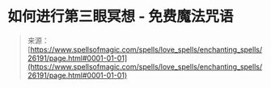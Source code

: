 <!--yml

category: 未分类

date: 2024-06-12 19:13:53

-->

# 如何进行第三眼冥想 - 免费魔法咒语

> 来源：[https://www.spellsofmagic.com/spells/love_spells/enchanting_spells/26191/page.html#0001-01-01](https://www.spellsofmagic.com/spells/love_spells/enchanting_spells/26191/page.html#0001-01-01)
